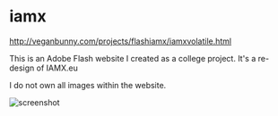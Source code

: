 iamx
====

http://veganbunny.com/projects/flashiamx/iamxvolatile.html

This is an Adobe Flash website I created as a college project. It's a re-design of IAMX.eu 

I do not own all images within the website.

![screenshot](http://veganbunny.com/portfolio/images/iamx/iamx.png)
